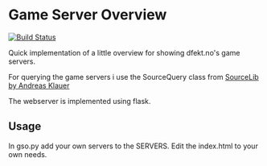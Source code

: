 # Game Server Overview
[![Build Status](https://drone.fap.no/api/badges/kradalby/gso/status.svg)](https://drone.fap.no/kradalby/gso)

Quick implementation of a little overview for showing dfekt.no's game servers. 

For querying the game servers i use the SourceQuery class from [SourceLib by Andreas Klauer](https://github.com/frostschutz/SourceLib)

The webserver is implemented using flask.

## Usage

In gso.py add your own servers to the SERVERS.
Edit the index.html to your own needs.
